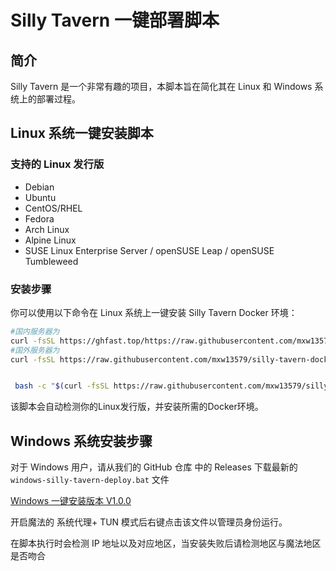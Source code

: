 # Silly Tavern 一键部署脚本

## 简介

Silly Tavern 是一个非常有趣的项目，本脚本旨在简化其在 Linux 和 Windows 系统上的部署过程。

## Linux 系统一键安装脚本

### 支持的 Linux 发行版

- Debian
- Ubuntu
- CentOS/RHEL
- Fedora
- Arch Linux
- Alpine Linux
- SUSE Linux Enterprise Server / openSUSE Leap / openSUSE Tumbleweed

### 安装步骤

你可以使用以下命令在 Linux 系统上一键安装 Silly Tavern Docker 环境：

```bash
#国内服务器为
curl -fsSL https://ghfast.top/https://raw.githubusercontent.com/mxw13579/silly-tavern-docker-starts/main/linux-silly-tavern-docker-deploy.sh | sudo bash
#国外服务器为
curl -fsSL https://raw.githubusercontent.com/mxw13579/silly-tavern-docker-starts/main/linux-silly-tavern-docker-deploy.sh | sudo bash


 bash -c "$(curl -fsSL https://raw.githubusercontent.com/mxw13579/silly-tavern-docker-starts/main/sillytavern-toolkit/install.sh)"
```

该脚本会自动检测你的Linux发行版，并安装所需的Docker环境。

## Windows 系统安装步骤

对于 Windows 用户，请从我们的 GitHub 仓库 中的 Releases 下载最新的 `windows-silly-tavern-deploy.bat` 文件

[Windows 一键安装版本 V1.0.0](https://github.com/mxw13579/silly-tavern-docker-starts/releases/download/v1.0/windows-silly-tavern-deploy.bat)

开启魔法的 系统代理+ TUN 模式后右键点击该文件以管理员身份运行。


在脚本执行时会检测 IP 地址以及对应地区，当安装失败后请检测地区与魔法地区是否吻合
